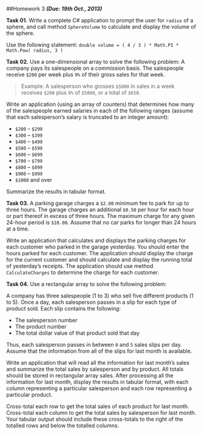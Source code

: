 ##Homework 3
***(Due: 19th Oct., 2013)***

**Task 01.** Write a complete C# application to prompt the user for `radius` of a sphere, and call method `SphereVolume` to calculate and display the volume of the sphere.

Use the following statement: `double volume = ( 4 / 3 ) * Math.PI * Math.Pow( radius, 3 )`

**Task 02.** Use a one-dimensional array to solve the following problem: A company pays its salespeople on a commission basis. The salespeople receive `$200` per week plus `9%` of their gross sales for that week.
>Example: A salesperson who grosses `$5000` in sales in a week receives `$200` plus `9%` of `$5000`, or a total of `$650`.

Write an application (using an array of counters) that determines how many of the salespeople earned salaries in each of the following ranges (assume that each salesperson’s salary is truncated to an integer amount):
* `$200` – `$299`
* `$300` – `$399`
* `$400` – `$499`
* `$500` – `$599`
* `$600` – `$699`
* `$700` – `$799`
* `$800` – `$899`
* `$900` – `$999`
* `$1000` and over

Summarize the results in tabular format.

**Task 03.** A parking garage charges a `$2.00` minimum fee to park for up to three hours. The garage charges an additional `$0.50` per hour for each hour or part thereof in excess of three hours. The maximum charge for any given 24-hour period is `$10.00`. Assume that no car parks for longer than 24 hours at a time.

Write an application that calculates and displays the parking charges for each customer who parked in the garage yesterday. You should enter the hours parked for each customer. The application should display the charge for the current customer and should calculate and display the running total of yesterday’s receipts. The application should use method `CalculateCharges` to determine the charge for each customer.

**Task 04.** Use a rectangular array to solve the following problem:

A company has three salespeople (1 to 3) who sell five different products (1 to 5). Once a day, each salesperson passes in a slip for each type of product sold. Each slip contains the following:
* The salesperson number
* The product number
* The total dollar value of that product sold that day

Thus, each salesperson passes in between `0` and `5` sales slips per day. Assume that the information from all of the slips for last month is available.

Write an application that will read all the information for last month’s sales and summarize the total sales by salesperson and by product. All totals should be stored in rectangular array sales. After processing all the information for last month, display the results in tabular format, with each column representing a particular salesperson and each row representing a particular product.

Cross-total each row to get the total sales of each product for last month. Cross-total each column to get the total sales by salesperson for last month. Your tabular output should include these cross-totals to the right of the totalled rows and below the totalled columns.